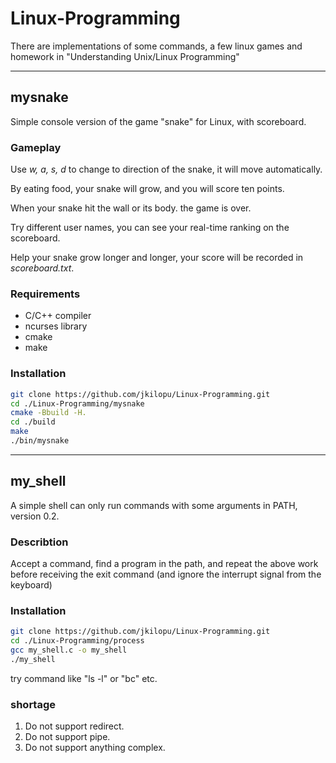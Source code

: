 # Linux-Programming
There are implementations of some commands, a few linux games and homework in "Understanding Unix/Linux Programming"

---

## mysnake
Simple console version of the game "snake" for Linux, with scoreboard.
### Gameplay
Use *w, a, s, d* to change to direction of the snake, it will move automatically. 

By eating food, your snake will grow, and you will score ten points.

When your snake hit the wall or its body. the game is over.

Try different user names, you can see your real-time ranking on the scoreboard.

Help your snake grow longer and longer, your score will be recorded in *scoreboard.txt*.

### Requirements
* C/C++ compiler
* ncurses library
* cmake
* make
### Installation
``` bash
git clone https://github.com/jkilopu/Linux-Programming.git
cd ./Linux-Programming/mysnake
cmake -Bbuild -H.
cd ./build
make
./bin/mysnake
```

---

## my_shell
A simple shell can only run commands with some arguments in PATH, version 0.2.
### Describtion
Accept a command, find a program in the path, and repeat the above work before receiving the exit command (and ignore the interrupt signal from the keyboard)
### Installation
``` bash
git clone https://github.com/jkilopu/Linux-Programming.git
cd ./Linux-Programming/process
gcc my_shell.c -o my_shell
./my_shell
```
try command like "ls -l" or "bc" etc.
### shortage
1. Do not support redirect.
2. Do not support pipe.
3. Do not support anything complex.
